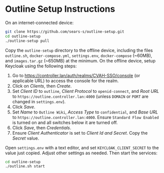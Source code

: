 # Outline Setup Instructions

On an internet-connected device:

```bash
git clone https://github.com/sears-s/outline-setup.git
cd outline-setup
./outline-setup pull
```

Copy the `outline-setup` directory to the offline device, including the files `outline.sh`, `docker-compose.yml`, `settings.env`, `docker-compose` (~60MB), and `images.tar.gz` (~650MB) at the minimum. On the offline device, setup Keycloak using the following steps:

1. Go to https://controller.lan/auth/realms/CVAH-SSO/console (or applicable URL) to access the console for the realm.
2. Click on _Clients_, then _Create_.
3. Set _Client ID_ to `outline`, _Client Protocol_ to `openid-connect`, and _Root URL_ to `https://outline.controller.lan:4000` (unless `DOMAIN` or `PORT` are changed in `settings.env`).
4. Click _Save_.
5. Set _Name_ to `Outline Wiki`, _Access Type_ to `confidential`, and _Base URL_ to `https://outline.controller.lan:4000`. Ensure `Standard Flow Enabled` is turned on and all switches below it are turned off.
6. Click _Save_, then _Credentials_.
7. Ensure _Client Authenticator_ is set to _Client Id and Secret_. Copy the _Secret_ value.

Open `settings.env` with a text editor, and set `KEYCLOAK_CLIENT_SECRET` to the value just copied. Adjust other settings as needed. Then start the services:

```bash
cd outline-setup
./outline.sh start
```
